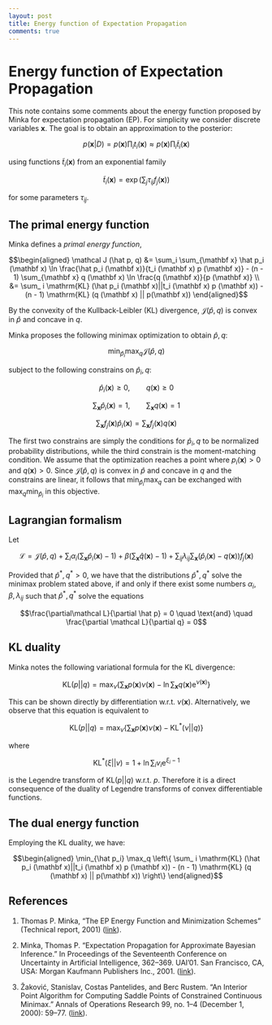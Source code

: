 ```yaml
---
layout: post
title: Energy function of Expectation Propagation
comments: true
---
```

# Energy function of Expectation Propagation

This note contains some comments about the energy function proposed by Minka for expectation propagation (EP). For simplicity we consider discrete variables $\mathbf x$. The goal is to obtain an approximation to the posterior:

$$
p\left(\mathbf x|D\right) = p(\mathbf x) \prod_i t_i (\mathbf x) 
\approx p(\mathbf x) \prod_ i \tilde t_i (\mathbf x)
$$

using functions $\tilde t_i (\mathbf x)$ from an exponential family

$$\tilde t_i (\mathbf x) = \exp \left( \sum_j \tau_{ij} f_j (\mathbf x) \right)$$

for some parameters $\tau_{ij}$.

## The primal energy function

Minka defines a *primal energy function*,

$$\begin{aligned}
\mathcal J (\hat p, q)
&= \sum_i \sum_{\mathbf x} \hat p_i (\mathbf x) \ln \frac{\hat p_i (\mathbf x)}{t_i (\mathbf x) p (\mathbf x)} - (n - 1) \sum_{\mathbf x} q (\mathbf x) \ln \frac{q (\mathbf x)}{p (\mathbf x)}
\\
&= \sum_ i \mathrm{KL} (\hat p_i (\mathbf x)||t_i (\mathbf x) p (\mathbf x)) - (n - 1) \mathrm{KL} (q (\mathbf x) || p(\mathbf x))
\end{aligned}$$

By the convexity of the Kullback-Leibler (KL) divergence, $\mathcal J(\hat p,q)$ is convex in $\hat p$ and concave in $q$.

Minka proposes the following minimax optimization to obtain $\hat p, q$:

$$\min_{\hat p_i} \max_q \mathcal J (\hat p, q)$$

subject to the following constrains on $\hat p_i, q$:

$$\hat p_i(\mathbf x) \ge 0, \qquad q(\mathbf x) \ge 0$$

$$\sum_{\mathbf x}\hat p_i (\mathbf x) = 1,\qquad \sum_{\mathbf x}q\left(\mathbf x\right) = 1$$

$$\sum_{\mathbf x} f_j (\mathbf x) \hat p_i (\mathbf x) = \sum_{\mathbf x} f_j (\mathbf x) q(\mathbf x)$$

The first two constrains are simply the conditions for $\hat p_i,q$ to be normalized probability distributions, while the third constrain is the moment-matching condition. We assume that the optimization reaches a point where $p_i(\mathbf x) > 0$ and $q(\mathbf x) > 0$. Since $\mathcal J(\hat p,q)$ is convex in $\hat p$ and concave in $q$ and the constrains are linear, it follows that $\min_{\hat p_i} \max_q$ can be exchanged with $\max_q\min_{\hat p_i}$ in this objective.

## Lagrangian formalism

Let

$$\mathcal L = \mathcal J(\hat p,q) + \sum_i \alpha_i \left(\sum_\mathbf x \hat p_i(\mathbf x) - 1\right) + \beta \left(\sum_\mathbf x \hat q(\mathbf x) - 1\right) + \sum_{ij} \lambda_{ij} \sum_\mathbf{x} (\hat p_i(\mathbf x) - q(\mathbf x))f_j(\mathbf x)$$

Provided that $\hat p^*,q^* > 0$, we have that the distributions $\hat p^*,q^*$ solve the minimax problem stated above, if and only if there exist some numbers $\alpha_i,\beta,\lambda_{ij}$ such that $\hat p^*,q^*$ solve the equations

$$\frac{\partial\mathcal L}{\partial \hat p} = 0
\quad \text{and} \quad
\frac{\partial \mathcal L}{\partial q} = 0$$

## KL duality

Minka notes the following variational formula for the KL divergence:

$$\mathrm{KL}(p||q) =
\max_\nu \left\{ \sum_{\mathbf x} p(\mathbf x) \nu(\mathbf x) - \ln \sum_{\mathbf x} q(\mathbf x) \mathrm e^{\nu(\mathbf x)} \right\}$$

This can be shown directly by differentiation w.r.t. $\nu(\mathbf x)$. Alternatively, we observe that this equation is equivalent to

$$\mathrm{KL}(p||q) =
\max_\nu \left\{ \sum_{\mathbf x} p(\mathbf x) \nu(\mathbf x) - \mathrm{KL}^*(\nu||q) \right\}$$

where

$$\mathrm{KL}^*(\xi || v) = 1 + \ln \sum_i v_i \mathrm e^{\xi_i - 1}$$

is the Legendre transform of $\mathrm{KL}(p||q)$ w.r.t. $p$. Therefore it is a direct consequence of the duality of Legendre transforms of convex differentiable functions.

## The dual energy function

Employing the KL duality, we have:

$$\begin{aligned}
\min_{\hat p_i} \max_q \left\{
    \sum_ i \mathrm{KL} (\hat p_i (\mathbf x)||t_i (\mathbf x) p (\mathbf x)) - (n - 1) \mathrm{KL} (q (\mathbf x) || p(\mathbf x))
\right\}
\end{aligned}$$



## References

1. Thomas P. Minka, “The EP Energy Function and Minimization Schemes” (Technical report, 2001) ([link](https://tminka.github.io/papers/ep/minka-ep-energy.pdf)).

2. Minka, Thomas P. “Expectation Propagation for Approximate Bayesian Inference.” In Proceedings of the Seventeenth Conference on Uncertainty in Artificial Intelligence, 362–369. UAI’01. San Francisco, CA, USA: Morgan Kaufmann Publishers Inc., 2001. ([link](http://dl.acm.org/citation.cfm?id=2074022.2074067)).

3. Žaković, Stanislav, Costas Pantelides, and Berc Rustem. “An Interior Point Algorithm for Computing Saddle Points of Constrained Continuous Minimax.” Annals of Operations Research 99, no. 1–4 (December 1, 2000): 59–77. ([link](https://doi.org/10.1023/A:1019284715657)).